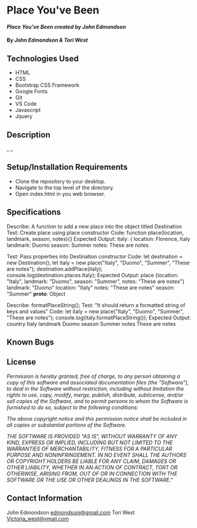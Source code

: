 # Place You've Been

#### _Place You've Been created by John Edmondson_

#### By _**John Edmondson & Tori West**_

## Technologies Used

- HTML
- CSS
- Bootstrap CSS Framework
- Google Fonts
- Git
- VS Code
- Javascript
- Jquery

## Description

\_ \_

## Setup/Installation Requirements

- Clone the repository to your desktop.
- Navigate to the top level of the directory.
- Open index.html in you web browser.

## Specifications

Describe: A function to add a new place into the object titled Destination
Test: Create place using place constructor
Code: function place(location, landmark, season, notes){}
Expected Output: 
italy: {
  location: Florence, Italy
  landmark: Duomo
  season: Summer
  notes: These are notes.


Test: Pass properties into Destination constructor
Code: 
let destination = new Destination();
let italy = new place("Italy", "Duomo", "Summer", "These are notes");
destination.addPlace(italy);
console.log(destination.places.Italy);
Expected Output: 
place {location: "Italy", landmark: "Duomo", season: "Summer", notes: "These are notes"}
landmark: "Duomo"
location: "Italy"
notes: "These are notes"
season: "Summer"
__proto__: Object

Describe: formatPlaceString();
Test: "It should return a formatted string of keys and values"
Code: 
let italy = new place("Italy", "Duomo", "Summer", "These are notes");
console.log(italy.formatPlaceString());
Expected Output: 
country Italy
landmark Duomo
season Summer
notes These are notes

## Known Bugs

## License

_Permission is hereby granted, free of charge, to any person obtaining a copy of this software and associated documentation files (the "Software"), to deal in the Software without restriction, including without limitation the rights to use, copy, modify, merge, publish, distribute, sublicense, and/or sell copies of the Software, and to permit persons to whom the Software is furnished to do so, subject to the following conditions:_

_The above copyright notice and this permission notice shall be included in all copies or substantial portions of the Software._

_THE SOFTWARE IS PROVIDED "AS IS", WITHOUT WARRANTY OF ANY KIND, EXPRESS OR IMPLIED, INCLUDING BUT NOT LIMITED TO THE WARRANTIES OF MERCHANTABILITY, FITNESS FOR A PARTICULAR PURPOSE AND NONINFRINGEMENT. IN NO EVENT SHALL THE AUTHORS OR COPYRIGHT HOLDERS BE LIABLE FOR ANY CLAIM, DAMAGES OR OTHER LIABILITY, WHETHER IN AN ACTION OF CONTRACT, TORT OR OTHERWISE, ARISING FROM, OUT OF OR IN CONNECTION WITH THE SOFTWARE OR THE USE OR OTHER DEALINGS IN THE SOFTWARE."_

## Contact Information

John Edmondson edmondsonj@gmail.com
Tori West Victoria_west@ymail.com
